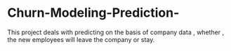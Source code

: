 # Churn-Modeling-Prediction-
This project deals with predicting on the basis of company data , whether , the new employees will leave the company or stay.
